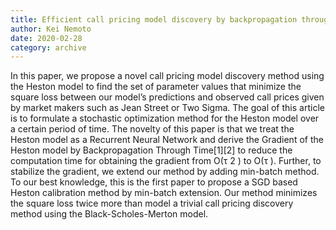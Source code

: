 ```yaml
---
title: Efficient call pricing model discovery by backpropagation through time
author: Kei Nemoto
date: 2020-02-28
category: archive
---
```


In this paper, we propose a novel call pricing model discovery method using the Heston model to find the set of parameter values that minimize the square loss between our model’s predictions and observed call prices given by market makers such as Jean Street or Two Sigma. The goal of this article is to formulate a stochastic optimization method for the Heston model over a certain period of time. The novelty of this paper is that we treat the Heston model as a Recurrent Neural Network and derive the Gradient of the Heston model by Backpropagation Through Time[1][2] to reduce the computation time for obtaining the gradient from O(τ 2 ) to O(τ ). Further, to stabilize the gradient, we extend our method by adding min-batch method. To our best knowledge, this is the first paper to propose a SGD based Heston calibration method by min-batch extension. Our method minimizes the square loss twice more than model a trivial call pricing discovery method using the Black-Scholes-Merton model.

